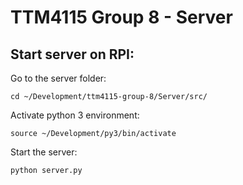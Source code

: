# TTM4115 Group 8 - Server

## Start server on RPI: 

Go to the server folder:
```
cd ~/Development/ttm4115-group-8/Server/src/
```

Activate python 3 environment:
```
source ~/Development/py3/bin/activate
```
Start the server:
```
python server.py
```
